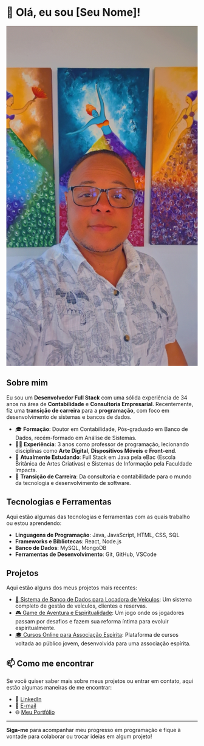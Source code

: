 
# 👋 Olá, eu sou [Seu Nome]!

![Minha Foto](https://github.com/MiguelSamoriAzevedo/Imagens/blob/main/Snapchat-132986856.jpg)

## Sobre mim
Eu sou um **Desenvolvedor Full Stack** com uma sólida experiência de 34 anos na área de **Contabilidade** e **Consultoria Empresarial**. Recentemente, fiz uma **transição de carreira** para a **programação**, com foco em desenvolvimento de sistemas e bancos de dados.

- 🎓 **Formação**: Doutor em Contabilidade, Pós-graduado em Banco de Dados, recém-formado em Análise de Sistemas.
- 👨‍🏫 **Experiência**: 3 anos como professor de programação, lecionando disciplinas como **Arte Digital**, **Dispositivos Móveis** e **Front-end**.
- 🚀 **Atualmente Estudando**: Full Stack em Java pela eBac (Escola Britânica de Artes Criativas) e Sistemas de Informação pela Faculdade Impacta.
- 🔄 **Transição de Carreira**: Da consultoria e contabilidade para o mundo da tecnologia e desenvolvimento de software.

## Tecnologias e Ferramentas
Aqui estão algumas das tecnologias e ferramentas com as quais trabalho ou estou aprendendo:

- **Linguagens de Programação**: Java, JavaScript, HTML, CSS, SQL
- **Frameworks e Bibliotecas**: React, Node.js
- **Banco de Dados**: MySQL, MongoDB
- **Ferramentas de Desenvolvimento**: Git, GitHub, VSCode

## Projetos
Aqui estão alguns dos meus projetos mais recentes:

- [🚗 Sistema de Banco de Dados para Locadora de Veículos](link-para-o-repositorio): Um sistema completo de gestão de veículos, clientes e reservas.
- [🎮 Game de Aventura e Espiritualidade](link-para-o-repositorio): Um jogo onde os jogadores passam por desafios e fazem sua reforma íntima para evoluir espiritualmente.
- [🎓 Cursos Online para Associação Espírita](link-para-o-repositorio): Plataforma de cursos voltada ao público jovem, desenvolvida para uma associação espírita.

## 📫 Como me encontrar
Se você quiser saber mais sobre meus projetos ou entrar em contato, aqui estão algumas maneiras de me encontrar:

- 💼 [LinkedIn](https://www.linkedin.com/in/seu-usuario)
- 📧 [E-mail](mailto:seu-email)
- 🌐 [Meu Portfólio](link-para-seu-portfolio-se-tiver)

---

**Siga-me** para acompanhar meu progresso em programação e fique à vontade para colaborar ou trocar ideias em algum projeto!
